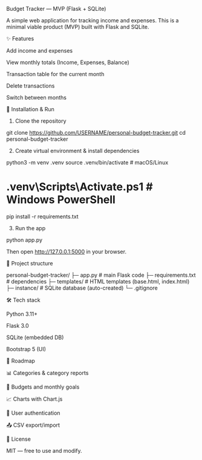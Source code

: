 Budget Tracker — MVP (Flask + SQLite)

A simple web application for tracking income and expenses. This is a minimal viable product (MVP) built with Flask and SQLite.

✨ Features

Add income and expenses

View monthly totals (Income, Expenses, Balance)

Transaction table for the current month

Delete transactions

Switch between months

🚀 Installation & Run

1. Clone the repository

git clone https://github.com/USERNAME/personal-budget-tracker.git
cd personal-budget-tracker

2. Create virtual environment & install dependencies

python3 -m venv .venv
source .venv/bin/activate   # macOS/Linux
# .venv\\Scripts\\Activate.ps1 # Windows PowerShell

pip install -r requirements.txt

3. Run the app

python app.py

Then open http://127.0.0.1:5000 in your browser.

📂 Project structure

personal-budget-tracker/
├─ app.py              # main Flask code
├─ requirements.txt    # dependencies
├─ templates/          # HTML templates (base.html, index.html)
├─ instance/           # SQLite database (auto-created)
└─ .gitignore

🛠 Tech stack

Python 3.11+

Flask 3.0

SQLite (embedded DB)

Bootstrap 5 (UI)

🔮 Roadmap

📊 Categories & category reports

🎯 Budgets and monthly goals

📈 Charts with Chart.js

🔐 User authentication

📤 CSV export/import

📜 License

MIT — free to use and modify.


